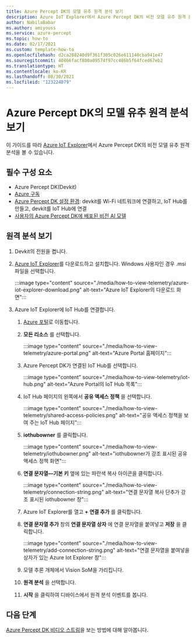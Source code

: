 ```yaml
---
title: Azure Percept DK의 모델 유추 원격 분석 보기
description: Azure IoT Explorer에서 Azure Percept DK의 비전 모델 유추 원격 분석을 보는 방법에 대해 알아봅니다.
author: NabilaBabar
ms.author: amiyouss
ms.service: azure-percept
ms.topic: how-to
ms.date: 02/17/2021
ms.custom: template-how-to
ms.openlocfilehash: d2ca288240d9f361f305c026e611140cba941e47
ms.sourcegitcommit: 40866facf800a09574f97cc486b5f64fced67eb2
ms.translationtype: HT
ms.contentlocale: ko-KR
ms.lasthandoff: 08/30/2021
ms.locfileid: "123224079"
---
```

# <a name="view-your-azure-percept-dks-model-inference-telemetry"></a>Azure Percept DK의 모델 유추 원격 분석 보기

이 가이드를 따라 [Azure IoT Explorer](https://github.com/Azure/azure-iot-explorer/releases)에서 Azure Percept DK의 비전 모델 유추 원격 분석을 볼 수 있습니다.

## <a name="prerequisites"></a>필수 구성 요소

- Azure Percept DK(Devkit)
- [Azure 구독](https://azure.microsoft.com/free/)
- [Azure Percept DK 설정 환경](./quickstart-percept-dk-set-up.md): devkit를 Wi-Fi 네트워크에 연결하고, IoT Hub를 만들고, devkit를 IoT Hub에 연결
- [사용자의 Azure Percept DK에 배포된 비전 AI 모델](./how-to-deploy-model.md)

## <a name="view-telemetry"></a>원격 분석 보기

1. Devkit의 전원을 켭니다.

1. [Azure IoT Explorer](https://github.com/Azure/azure-iot-explorer/releases)를 다운로드하고 설치합니다. Windows 사용자인 경우 .msi 파일을 선택합니다.

    :::image type="content" source="./media/how-to-view-telemetry/azure-iot-explorer-download.png" alt-text="Azure IoT Explorer의 다운로드 화면":::

1. Azure IoT Explorer에 IoT Hub를 연결합니다.

    1. [Azure 포털](https://portal.azure.com)로 이동합니다.

    1. **모든 리소스** 를 선택합니다.

        :::image type="content" source="./media/how-to-view-telemetry/azure-portal.png" alt-text="Azure Portal 홈페이지":::

    1. Azure Percept DK가 연결된 IoT Hub를 선택합니다.

        :::image type="content" source="./media/how-to-view-telemetry/iot-hub.png" alt-text="Azure Portal의 IoT Hub 목록":::

    1. IoT Hub 페이지의 왼쪽에서 **공유 액세스 정책** 을 선택합니다.

        :::image type="content" source="./media/how-to-view-telemetry/shared-access-policies.png" alt-text="공유 액세스 정책을 보여 주는 IoT Hub 페이지":::

    1. **iothubowner** 를 클릭합니다.

        :::image type="content" source="./media/how-to-view-telemetry/iothubowner.png" alt-text="iothubowner가 강조 표시된 공유 액세스 정책 화면":::

    1. **연결 문자열—기본 키** 옆에 있는 파란색 복사 아이콘을 클릭합니다.

        :::image type="content" source="./media/how-to-view-telemetry/connection-string.png" alt-text="연결 문자열 복사 단추가 강조 표시된 iothubowner 창":::

    1. Azure IoT Explorer를 열고 **+ 연결 추가** 를 클릭합니다.

    1. **연결 문자열 추가** 창의 **연결 문자열 상자** 에 연결 문자열을 붙여넣고 **저장** 을 클릭합니다.

        :::image type="content" source="./media/how-to-view-telemetry/add-connection-string.png" alt-text="연결 문자열을 붙여넣을 상자가 있는 Azure Iot Explorer 창":::

    1. 모델 추론 개체에서 Vision SoM을 가리킵니다.

    1. **원격 분석** 을 선택합니다.

    1. **시작** 을 클릭하여 디바이스에서 원격 분석 이벤트를 봅니다.

## <a name="next-steps"></a>다음 단계
[Azure Percept DK 비디오 스트림](./how-to-view-video-stream.md)을 보는 방법에 대해 알아봅니다.